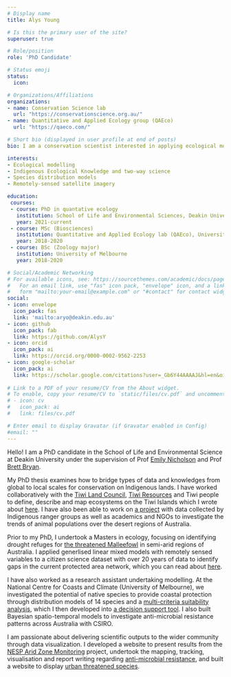 ```yaml
---
# Display name
title: Alys Young

# Is this the primary user of the site?
superuser: true

# Role/position
role: 'PhD Candidate'

# Status emoji
status:
  icon: 

# Organizations/Affiliations
organizations:
- name: Conservation Science lab
  url: "https://conservationscience.org.au/"
- name: Quantitative and Applied Ecology group (QAEco)
  url: "https://qaeco.com/"

# Short bio (displayed in user profile at end of posts)
bio: I am a conservation scientist interested in applying ecological models for management outcomes

interests:
- Ecological modelling
- Indigenous Ecological Knowledge and two-way science
- Species distribution models
- Remotely-sensed satellite imagery

education:
 courses:
 - course: PhD in quantative ecology
   institution: School of Life and Environmental Sciences, Deakin University
   year: 2021-current
 - course: MSc (Biosciences)
   institution: Quantitative and Applied Ecology lab (QAEco), University of Melbourne
   year: 2018-2020
 - course: BSc (Zoology major)
   institution: University of Melbourne
   year: 2018-2020

# Social/Academic Networking
# For available icons, see: https://sourcethemes.com/academic/docs/page-builder/#icons
#   For an email link, use "fas" icon pack, "envelope" icon, and a link in the
#   form "mailto:your-email@example.com" or "#contact" for contact widget.
social:
- icon: envelope
  icon_pack: fas
  link: 'mailto:aryo@deakin.edu.au'
- icon: github
  icon_pack: fab
  link: https://github.com/AlysY
- icon: orcid
  icon_pack: ai
  link: https://orcid.org/0000-0002-9562-2253
- icon: google-scholar
  icon_pack: ai
  link: https://scholar.google.com/citations?user=_Gb6Y44AAAAJ&hl=en&oi=sra
  
# Link to a PDF of your resume/CV from the About widget.
# To enable, copy your resume/CV to `static/files/cv.pdf` and uncomment the lines below.
# - icon: cv
#   icon_pack: ai
#   link: files/cv.pdf

# Enter email to display Gravatar (if Gravatar enabled in Config)
#email: ""
---
```


Hello! I am a PhD candidate in the School of Life and Environmental Science at Deakin University under the supervision of Prof [Emily Nicholson](https://findanexpert.unimelb.edu.au/profile/450577-emily-nicholson) and Prof [Brett Bryan](https://www.planet-a.earth/prof-brett-bryan).

My PhD thesis examines how to bridge types of data and knowledges from global to local scales for conservation on Indigenous lands. I have worked collaboratively with the [Tiwi Land Council](https://tiwilandcouncil.com/), [Tiwi Resources](https://tiwiresources.com.au/) and Tiwi people to define, describe and map ecosystems on the Tiwi Islands which I wrote about [here](https://conservationscience.org.au/2023/05/10/weaving-knowledges-and-methods-for-ecosystem-science-on-the-tiwi-islands/). I have also been able to work on [a project](https://www.nespthreatenedspecies.edu.au/projects/arid-zone-monitoring-surveys-for-vertebrates-across-arid-and-semi-arid-zones) with data collected by Indigenous ranger groups as well as academics and NGOs to investigate the trends of animal populations over the desert regions of Australia. 

Prior to my PhD, I undertook a Masters in ecology, focusing on identifying drought refuges for [the threatened Malleefowl](https://www.nespthreatenedspecies.edu.au/projects/recovering-malleefowl-with-adaptive-management-of-feral-predators) in semi-arid regions of Australia. I applied generlised linear mixed models with remotely sensed variables to a citizen science dataset with over 20 years of data to identify gaps in the current protected area network, which you can read about [here](https://doi.org/10.1111/acv.12763).  

I have also worked as a research assistant undertaking modelling. At the National Centre for Coasts and Climate (University of Melbourne), we investigated the potential of native species to provide coastal protection through distribution models of 14 species and a [multi-criteria suitability analysis](https://doi.org/10.1016/j.rsma.2023.102857), which I then developed into [a decision support tool](https://livingshorelines.shinyapps.io/VicMap/). I also built Bayesian spatio-temporal models to investigate anti-microbial resistance patterns across Australia with CSIRO.  

I am passionate about delivering scientific outputs to the wider community through data visualization. I developed a website to present results from the [NESP Arid Zone Monitoring](https://aridzonemonitoring.org/) project, undertook the mapping, tracking, visualisation and report writing regarding [anti-microbial resistance](https://www.youtube.com/watch?v=5N50byFx3ss), and built a website to display [urban threatened species](https://threatenedspeciesincities.org/). 